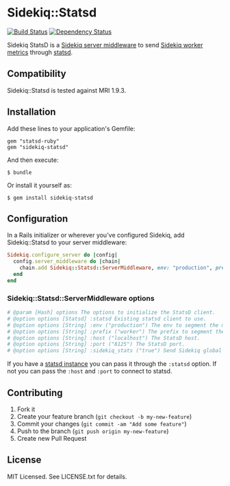 # Sidekiq::Statsd

[![Build Status](https://secure.travis-ci.org/phstc/sidekiq-statsd.png)](http://travis-ci.org/phstc/sidekiq-statsd)
[![Dependency Status](https://gemnasium.com/phstc/sidekiq-statsd.png)](https://gemnasium.com/phstc/sidekiq-statsd)

Sidekiq StatsD is a [Sidekiq server middleware](https://github.com/mperham/sidekiq/wiki/Middleware) to send [Sidekiq worker metrics](https://github.com/mperham/sidekiq/wiki/API#wiki-stats) through [statsd](https://github.com/reinh/statsd).

## Compatibility

Sidekiq::Statsd is tested against MRI 1.9.3.

## Installation

Add these lines to your application's Gemfile:

    gem "statsd-ruby"
    gem "sidekiq-statsd"

And then execute:

    $ bundle

Or install it yourself as:

    $ gem install sidekiq-statsd

## Configuration

In a Rails initializer or wherever you've configured Sidekiq, add
Sidekiq::Statsd to your server middleware:

```ruby
Sidekiq.configure_server do |config|
  config.server_middleware do |chain|
    chain.add Sidekiq::Statsd::ServerMiddleware, env: "production", prefix: "worker", host: "localhost", port: 8125
  end
end
```

### Sidekiq::Statsd::ServerMiddleware options

```ruby
# @param [Hash] options The options to initialize the StatsD client.
# @option options [Statsd] :statsd Existing statsd client to use.
# @option options [String] :env ("production") The env to segment the metric key (e.g. env.prefix.worker_name.success|failure).
# @option options [String] :prefix ("worker") The prefix to segment the metric key (e.g. env.prefix.worker_name.success|failure).
# @option options [String] :host ("localhost") The StatsD host.
# @option options [String] :port ("8125") The StatsD port.
# @option options [String] :sidekiq_stats ("true") Send Sidekiq global stats e.g. total enqueued, processed and failed.
```

If you have a [statsd instance](https://github.com/github/statsd-ruby) you can pass it through the `:statsd` option. If not you can pass the `:host` and `:port` to connect to statsd.

## Contributing

1. Fork it
2. Create your feature branch (`git checkout -b my-new-feature`)
3. Commit your changes (`git commit -am "Add some feature"`)
4. Push to the branch (`git push origin my-new-feature`)
5. Create new Pull Request

## License

MIT Licensed. See LICENSE.txt for details.
